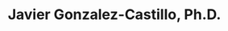 ---
title: "Javier Gonzalez-Castillo, Ph.D."
presenter_id: javier_gonzalez-castillo
layout: member_all_presentations
permalink: /member_full_publications/:presenter_id/
---